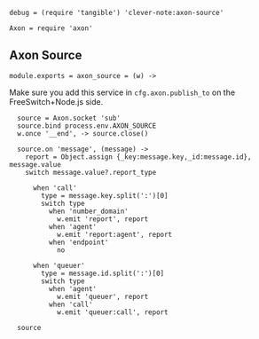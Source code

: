     debug = (require 'tangible') 'clever-note:axon-source'

    Axon = require 'axon'

Axon Source
-----------

    module.exports = axon_source = (w) ->

Make sure you add this service in `cfg.axon.publish_to` on the FreeSwitch+Node.js side.

      source = Axon.socket 'sub'
      source.bind process.env.AXON_SOURCE
      w.once '__end', -> source.close()

      source.on 'message', (message) ->
        report = Object.assign {_key:message.key,_id:message.id}, message.value
        switch message.value?.report_type

          when 'call'
            type = message.key.split(':')[0]
            switch type
              when 'number_domain'
                w.emit 'report', report
              when 'agent'
                w.emit 'report:agent', report
              when 'endpoint'
                no

          when 'queuer'
            type = message.id.split(':')[0]
            switch type
              when 'agent'
                w.emit 'queuer', report
              when 'call'
                w.emit 'queuer:call', report

      source
